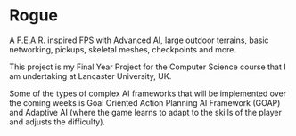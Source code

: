 # Rogue
A F.E.A.R. inspired FPS with Advanced AI, large outdoor terrains, basic networking, pickups, skeletal meshes, checkpoints and more.

This project is my Final Year Project for the Computer Science course that I am undertaking at Lancaster University, UK.

Some of the types of complex AI frameworks that will be implemented over the coming weeks is Goal Oriented Action Planning AI Framework (GOAP) and Adaptive AI (where the game learns to adapt to the skills of the player and adjusts the difficulty).
